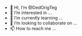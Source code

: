 - 👋 Hi, I’m @DedOrigTeg
- 👀 I’m interested in ...
- 🌱 I’m currently learning ...
- 💞️ I’m looking to collaborate on ...
- 📫 How to reach me ...

<!---
DedOrigTeg/DedOrigTeg is a ✨ special ✨ repository because its `README.md` (this file) appears on your GitHub profile.
You can click the Preview link to take a look at your changes.
--->
